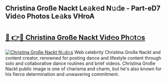 ## Christina Große Nackt Le𝚊k𝚎d N𝚞𝚍e - Part-eD7 Vid𝚎o Photos Le𝚊ks VHroA

# <h2><a href="http://fb4izvd.evod.top/?m=Christina+Gro%c3%9fe+Nackt">🔗 👉🔴 Christina Große Nackt Vid𝚎o Ph𝚘t𝚘s</a></h2>

[![Christina Große Nackt N𝚞d𝚎s](https://i.imgur.com/8V9OHl7.gif)](http://fb4izvd.evod.top/?m=Christina+Gro%c3%9fe+Nackt)
Web celebrity Christina Große Nackt and content creator, renowned for posting dance and lifestyle content through solo and collaborative dance routines and brief videos. Christina Große Nackt public image is one of charisma and charm, but he's also known for his fierce determination and unwavering commitment. 
